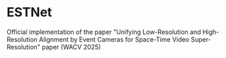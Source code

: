 # ESTNet
Official implementation of the paper "Unifying Low-Resolution and High-Resolution Alignment by Event Cameras for Space-Time Video Super-Resolution" paper (WACV 2025)
